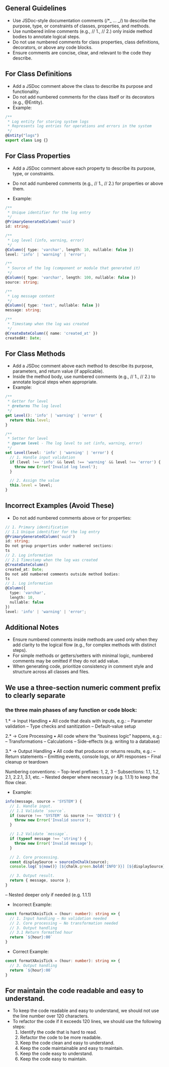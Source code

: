 ## General Guidelines

- Use JSDoc-style documentation comments (/\*_ ... _/) to describe the purpose, type, or constraints of classes, properties, and methods.
- Use numbered inline comments (e.g., // 1., // 2.) only inside method bodies to annotate logical steps.
- Do not use numbered comments for class properties, class definitions, decorators, or above any code blocks.
- Ensure comments are concise, clear, and relevant to the code they describe.

## For Class Definitions

- Add a JSDoc comment above the class to describe its purpose and functionality.
- Do not add numbered comments for the class itself or its decorators (e.g., @Entity).
- Example:

```ts
/**
 * Log entity for storing system logs
 * Represents log entries for operations and errors in the system
 */
@Entity("logs")
export class Log {}
```

## For Class Properties

- Add a JSDoc comment above each property to describe its purpose, type, or constraints.
- Do not add numbered comments (e.g., // 1., // 2.) for properties or above them.

- Example:

```ts
/**
 * Unique identifier for the log entry
 */
@PrimaryGeneratedColumn('uuid')
id: string;

/**
 * Log level (info, warning, error)
 */
@Column({ type: 'varchar', length: 10, nullable: false })
level: 'info' | 'warning' | 'error';

/**
 * Source of the log (component or module that generated it)
 */
@Column({ type: 'varchar', length: 100, nullable: false })
source: string;

/**
 * Log message content
 */
@Column({ type: 'text', nullable: false })
message: string;

/**
 * Timestamp when the log was created
 */
@CreateDateColumn({ name: 'created_at' })
createdAt: Date;
```

## For Class Methods

- Add a JSDoc comment above each method to describe its purpose, parameters, and return value (if applicable).
- Inside the method body, use numbered comments (e.g., // 1., // 2.) to annotate logical steps when appropriate.
- Example:

```ts
/**
 * Getter for level
 * @returns The log level
 */
get Level(): 'info' | 'warning' | 'error' {
  return this.level;
}

/**
 * Setter for level
 * @param level - The log level to set (info, warning, error)
 */
set Level(level: 'info' | 'warning' | 'error') {
  // 1. Handle input validation
  if (level !== 'info' && level !== 'warning' && level !== 'error') {
    throw new Error('Invalid log level');
  }

  // 2. Assign the value
  this.level = level;
}
```

## Incorrect Examples (Avoid These)

- Do not add numbered comments above or for properties:

```ts
// 1. Primary identification
// 1.1 Unique identifier for the log entry
@PrimaryGeneratedColumn('uuid')
id: string;
Do not group properties under numbered sections:
ts
// 2. Log information
// 2.1 Timestamp when the log was created
@CreateDateColumn()
created_at: Date;
Do not add numbered comments outside method bodies:
ts
// 1. Log information
@Column({
  type: 'varchar',
  length: 10,
  nullable: false
})
level: 'info' | 'warning' | 'error';

```

## Additional Notes

- Ensure numbered comments inside methods are used only when they add clarity to the logical flow (e.g., for complex methods with distinct steps).
- For simple methods or getters/setters with minimal logic, numbered comments may be omitted if they do not add value.
- When generating code, prioritize consistency in comment style and structure across all classes and files.

## We use a three-section numeric comment prefix to clearly separate

### the three main phases of any function or code block:

1.\* → Input Handling
• All code that deals with inputs, e.g.:
– Parameter validation
– Type checks and sanitization
– Default-value setup

2.\* → Core Processing
• All code where the “business logic” happens, e.g.:
– Transformations
– Calculations
– Side-effects (e.g. writing to a database)

3.\* → Output Handling
• All code that produces or returns results, e.g.:
– Return statements
– Emitting events, console logs, or API responses
– Final cleanup or teardown

Numbering conventions:
– Top-level prefixes: 1, 2, 3
– Subsections: 1.1, 1.2, 2.1, 2.2.1, 3.1, etc.
– Nested deeper where necessary (e.g. 1.1.1) to keep the flow clear.

- Example:

```ts
info(message, source = 'SYSTEM') {
  // 1. Handle input.
  // 1.1 Validate `source`.
  if (source !== 'SYSTEM' && source !== 'DEVICE') {
    throw new Error('Invalid source');
  }

  // 1.2 Validate `message`.
  if (typeof message !== 'string') {
    throw new Error('Invalid message');
  }

  // 2. Core processing.
  const displaySource = sourceInChalk(source);
  console.log(`${now()} [${chalk.green.bold('INFO')}] [${displaySource}] ${message}`);

  // 3. Output result.
  return { message, source };
}
```

– Nested deeper only if needed (e.g. 1.1.1)

- Incorrect Example:

```ts
const formatXAxisTick = (hour: number): string => {
  // 1. Input handling – No validation needed
  // 2. Core processing – No transformation needed
  // 3. Output handling
  // 3.1 Return formatted hour
  return `${hour}:00`
}
```

- Correct Example:

```ts
const formatXAxisTick = (hour: number): string => {
  // 3. Output handling
  return `${hour}:00`
}
```

## For maintain the code readable and easy to understand.

- To keep the code readable and easy to understand, we should not use the line number over 120 characters.
- To refactor the code if it exceeds 120 lines, we should use the following steps:
  1. Identify the code that is hard to read.
  2. Refactor the code to be more readable.
  3. Keep the code clean and easy to understand.
  4. Keep the code maintainable and easy to maintain.
  5. Keep the code easy to understand.
  6. Keep the code easy to maintain.
